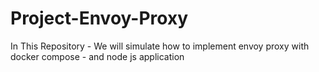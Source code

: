 # Project-Envoy-Proxy
In This Repository - We will simulate how to implement envoy proxy with docker compose - and node js application
